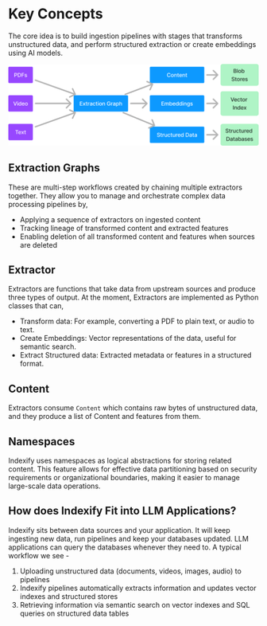 # Key Concepts 

The core idea is to build ingestion pipelines with stages that transforms unstructured data, and perform structured extraction or create embeddings using AI models.

![Extraction Graph Concept Image](images/extraction_graph_key_concept.png)
 
## Extraction Graphs
These are multi-step workflows created by chaining multiple extractors together. They allow you to manage and orchestrate complex data processing pipelines by,

  - Applying a sequence of extractors on ingested content
  - Tracking lineage of transformed content and extracted features
  - Enabling deletion of all transformed content and features when sources are deleted

## Extractor

Extractors are functions that take data from upstream sources and produce three types of output. At the moment, Extractors are implemented as Python classes that can,

  - Transform data: For example, converting a PDF to plain text, or audio to text.
  - Create Embeddings: Vector representations of the data, useful for semantic search.
  - Extract Structured data: Extracted metadata or features in a structured format.

## Content
Extractors consume `Content` which contains raw bytes of unstructured data, and they produce a list of Content and features from them.

## Namespaces

Indexify uses namespaces as logical abstractions for storing related content. This feature allows for effective data partitioning based on security requirements or organizational boundaries, making it easier to manage large-scale data operations.

## How does Indexify Fit into LLM Applications?

Indexify sits between data sources and your application. It will keep ingesting new data, run pipelines and keep your databases updated. LLM applications can query the databases whenever they need to. A typical workflow we see - 

  1. Uploading unstructured data (documents, videos, images, audio) to pipelines
  2. Indexify pipelines automatically extracts information and updates vector indexes and structured stores
  3. Retrieving information via semantic search on vector indexes and SQL queries on structured data tables